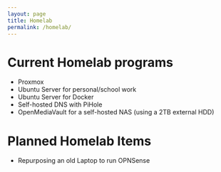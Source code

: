 ```yaml
---
layout: page
title: Homelab
permalink: /homelab/
---
```


# Current Homelab programs
- Proxmox
- Ubuntu Server for personal/school work
- Ubuntu Server for Docker
- Self-hosted DNS with PiHole
- OpenMediaVault for a self-hosted NAS (using a 2TB external HDD)

# Planned Homelab Items
- Repurposing an old Laptop to run OPNSense

